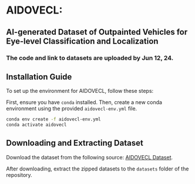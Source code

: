 # AIDOVECL:
## AI-generated Dataset of Outpainted Vehicles for Eye-level Classification and Localization
### The code and link to datasets are uploaded by Jun 12, 24.

## Installation Guide

To set up the environment for AIDOVECL, follow these steps:

First, ensure you have `conda` installed. Then, create a new conda environment using the provided `aidovecl-env.yml` file.

```bash
conda env create -f aidovecl-env.yml
conda activate aidovecl
```

## Downloading and Extracting Dataset

Download the dataset from the following source: <a href="https://huggingface.co/datasets/amir-kazemi/aidovecl/tree/main" target="_blank" rel="noopener noreferrer">AIDOVECL Dataset</a>.

After downloading, extract the zipped datasets to the `datasets` folder of the repository.
